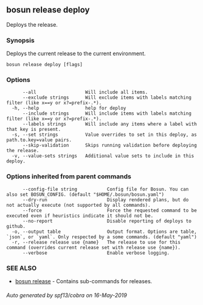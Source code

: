 ## bosun release deploy

Deploys the release.

### Synopsis

Deploys the current release to the current environment.

```
bosun release deploy [flags]
```

### Options

```
      --all                  Will include all items.
      --exclude strings      Will exclude items with labels matching filter (like x==y or x?=prefix-.*).
  -h, --help                 help for deploy
      --include strings      Will include items with labels matching filter (like x==y or x?=prefix-.*).
      --labels strings       Will include any items where a label with that key is present.
  -s, --set strings          Value overrides to set in this deploy, as path.to.key=value pairs.
      --skip-validation      Skips running validation before deploying the release.
  -v, --value-sets strings   Additional value sets to include in this deploy.
```

### Options inherited from parent commands

```
      --config-file string           Config file for Bosun. You can also set BOSUN_CONFIG. (default "$HOME/.bosun/bosun.yaml")
      --dry-run                      Display rendered plans, but do not actually execute (not supported by all commands).
      --force                        Force the requested command to be executed even if heuristics indicate it should not be.
      --no-report                    Disable reporting of deploys to github.
  -o, --output table                 Output format. Options are table, `json`, or `yaml`. Only respected by a some commands. (default "yaml")
  -r, --release release use {name}   The release to use for this command (overrides current release set with release use {name}).
      --verbose                      Enable verbose logging.
```

### SEE ALSO

* [bosun release](bosun_release.md)	 - Contains sub-commands for releases.

###### Auto generated by spf13/cobra on 16-May-2019

